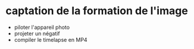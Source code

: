 # captation de la formation de l'image 

- piloter l'appareil photo 
- projeter un négatif
- compiler le timelapse en MP4


